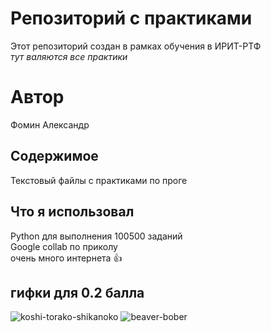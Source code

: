 # Репозиторий с практиками
Этот репозиторий создан в рамках обучения в ИРИТ-РТФ <br />
*тут валяются все практики*


# Автор
Фомин Александр

## Содержимое 
Текстовый файлы с практиками по проге

## Что я использовал
Python для выполнения 100500 заданий <br />
Google collab по приколу <br />
очень много интернета 👍


## гифки для 0.2 балла
![koshi-torako-shikanoko](https://github.com/user-attachments/assets/e86c1c8a-f14c-4630-88aa-fa6773528772)
![beaver-bober](https://github.com/user-attachments/assets/b2c8ea86-f6e2-4d3d-b2d4-a38137789965) 

